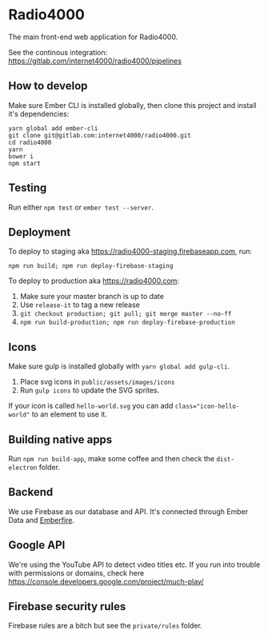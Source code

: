 # Radio4000

The main front-end web application for Radio4000.

See the continous integration: https://gitlab.com/internet4000/radio4000/pipelines

## How to develop

Make sure Ember CLI is installed globally, then clone this project and install it's dependencies:

```
yarn global add ember-cli
git clone git@gitlab.com:internet4000/radio4000.git
cd radio4000
yarn
bower i
npm start
```

## Testing

Run either `npm test` or `ember test --server`.

## Deployment

To deploy to staging aka https://radio4000-staging.firebaseapp.com, run:

`npm run build; npm run deploy-firebase-staging`

To deploy to production aka https://radio4000.com:

1. Make sure your master branch is up to date
2. Use `release-it` to tag a new release
3. `git checkout production; git pull; git merge master --no-ff`
4. `npm run build-production; npm run deploy-firebase-production`

## Icons

Make sure gulp is installed globally with `yarn global add gulp-cli`.

1. Place svg icons in `public/assets/images/icons`
2. Run `gulp icons` to update the SVG sprites.

If your icon is called `hello-world.svg` you can add `class="icon-hello-world"` to an element to use it.

## Building native apps

Run `npm run build-app`, make some coffee and then check the `dist-electron` folder.

## Backend

We use Firebase as our database and API. It's connected through Ember Data and [Emberfire](https://github.com/firebase/emberfire).

## Google API

We're using the YouTube API to detect video titles etc. If you run into trouble with permissions or domains, check here https://console.developers.google.com/project/much-play/

## Firebase security rules

Firebase rules are a bitch but see the `private/rules` folder.

